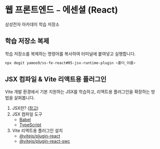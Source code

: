 # 웹 프론트엔드﹣에센셜 (React)

삼성전자 아카데미 학습 저장소

## 학습 저장소 복제

학습 저장소를 복제하는 명령어를 복사하여 터미널에 붙여넣고 실행합니다.

```sh
npx degit yamoo9/ss-fe-react#05-jsx-runtime-plugin <폴더_이름>
```

## JSX 컴파일 & Vite 리액트용 플러그인

Vite 개발 환경에서 기본 지원하는 JSX를 학습하고, 리액트용 플러그인을 확장하는 방법을 살펴봅니다.

1. JSX란? ([참고](https://facebook.github.io/jsx/))
1. JSX 컴파일 도구
    - [Babel](https://babeljs.io/repl#?browsers=&build=&builtIns=false&corejs=3.21&spec=false&loose=false&code_lz=Q&debug=false&forceAllTransforms=false&modules=false&shippedProposals=false&circleciRepo=&evaluate=false&fileSize=false&timeTravel=false&sourceType=module&lineWrap=true&presets=react%2Cstage-3&prettier=false&targets=&version=7.24.4&externalPlugins=&assumptions=%7B%7D)
    - [TypeScript](https://www.typescriptlang.org/play)
1. Vite 리액트용 플러그인 설치
    - [@vitejs/plugin-react](https://www.npmjs.com/package/@vitejs/plugin-react)
    - [@vitejs/plugin-react-swc](https://www.npmjs.com/package/@vitejs/plugin-react-swc)
